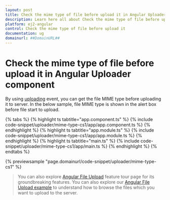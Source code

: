 ```yaml
---
layout: post
title: Check the mime type of file before upload it in Angular Uploader component | Syncfusion
description: Learn here all about Check the mime type of file before upload it in Syncfusion Angular Uploader component of Syncfusion Essential JS 2 and more.
platform: ej2-angular
control: Check the mime type of file before upload it 
documentation: ug
domainurl: ##DomainURL##
---
```


# Check the mime type of file before upload it in Angular Uploader component

By using [uploading](https://ej2.syncfusion.com/angular/documentation/api/uploader/#uploading) event, you can get the file MIME type before uploading it to server.
In the below sample, file MIME type is shown in the alert box before file start to upload.

{% tabs %}
{% highlight ts tabtitle="app.component.ts" %}
{% include code-snippet/uploader/mime-type-cs1/app/app.component.ts %}
{% endhighlight %}
{% highlight ts tabtitle="app.module.ts" %}
{% include code-snippet/uploader/mime-type-cs1/app/app.module.ts %}
{% endhighlight %}
{% highlight ts tabtitle="main.ts" %}
{% include code-snippet/uploader/mime-type-cs1/app/main.ts %}
{% endhighlight %}
{% endtabs %}
  
{% previewsample "page.domainurl/code-snippet/uploader/mime-type-cs1" %}

> You can also explore [Angular File Upload](https://www.syncfusion.com/angular-ui-components/angular-file-upload) feature tour page for its groundbreaking features. You can also explore our [Angular File Upload example](https://ej2.syncfusion.com/angular/demos/#/material/uploader/default) to understand how to browse the files which you want to upload to the server.
